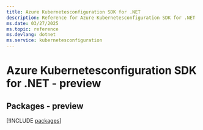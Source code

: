 ```yaml
---
title: Azure Kubernetesconfiguration SDK for .NET
description: Reference for Azure Kubernetesconfiguration SDK for .NET
ms.date: 03/27/2025
ms.topic: reference
ms.devlang: dotnet
ms.service: kubernetesconfiguration
---
```

# Azure Kubernetesconfiguration SDK for .NET - preview
## Packages - preview
[!INCLUDE [packages](kubernetesconfiguration-index.md)]